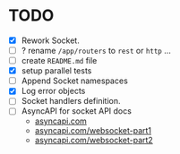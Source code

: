 # TODO

- [x] Rework Socket.
- [ ] ? rename `/app/routers` to `rest` or `http` ...
- [ ] create `README.md` file
- [x] setup parallel tests
- [ ] Append Socket namespaces
- [x] Log error objects
- [ ] Socket handlers definition.
- [ ] AsyncAPI for socket API docs
  - [asyncapi.com](https://www.asyncapi.com/)
  - [asyncapi.com/websocket-part1]()
  - [asyncapi.com/websocket-part2]()
